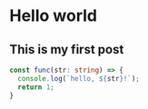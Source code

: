 # Hello world

## This is my first post

```typescript
const func(str: string) => {
  console.log(`hello, ${str}!`);
  return 1;
}
```

